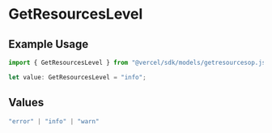 # GetResourcesLevel

## Example Usage

```typescript
import { GetResourcesLevel } from "@vercel/sdk/models/getresourcesop.js";

let value: GetResourcesLevel = "info";
```

## Values

```typescript
"error" | "info" | "warn"
```
